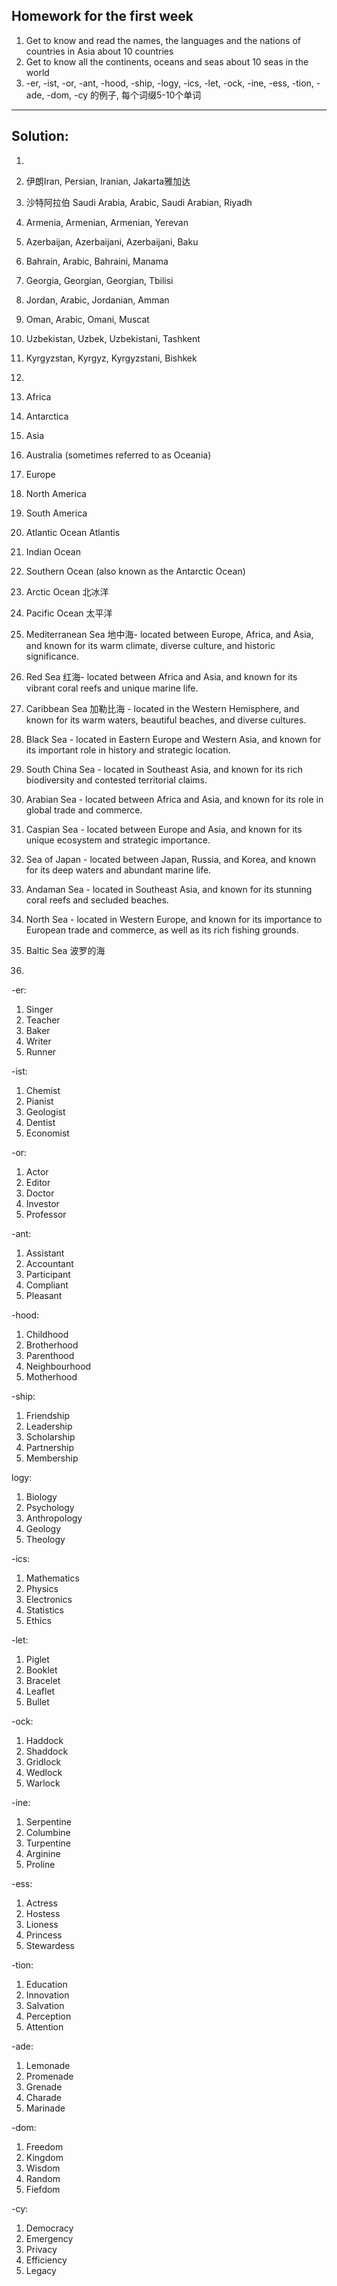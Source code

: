 ## Homework for the first week

1. Get to know and read the names, the languages and the nations of countries in Asia about 10 countries
2. Get to know all the  continents, oceans and seas about 10 seas in the world
3. -er, -ist, -or, -ant, -hood, -ship, -logy, -ics, -let, -ock, -ine, -ess, -tion, -ade, -dom, -cy 的例子, 每个词缀5-10个单词

****

## Solution:

1.

1. 伊朗Iran, Persian, Iranian, Jakarta雅加达
2. 沙特阿拉伯 Saudi Arabia, Arabic, Saudi Arabian, Riyadh
3. Armenia, Armenian, Armenian, Yerevan
4. Azerbaijan, Azerbaijani, Azerbaijani, Baku
5. Bahrain, Arabic, Bahraini, Manama
6. Georgia, Georgian, Georgian, Tbilisi
7. Jordan, Arabic, Jordanian, Amman
8. Oman, Arabic, Omani, Muscat
9. Uzbekistan, Uzbek, Uzbekistani, Tashkent
10. Kyrgyzstan, Kyrgyz, Kyrgyzstani, Bishkek

2.

1. Africa
2. Antarctica
3. Asia
4. Australia (sometimes referred to as Oceania)
5. Europe
6. North America
7. South America
1. Atlantic Ocean Atlantis
2. Indian Ocean
3. Southern Ocean (also known as the Antarctic Ocean)
4. Arctic Ocean 北冰洋
12. Pacific Ocean 太平洋
1. Mediterranean Sea 地中海- located between Europe, Africa, and Asia, and known for its warm climate, diverse culture, and historic significance.
2. Red Sea 红海- located between Africa and Asia, and known for its vibrant coral reefs and unique marine life.
3. Caribbean Sea 加勒比海 - located in the Western Hemisphere, and known for its warm waters, beautiful beaches, and diverse cultures.
4. Black Sea - located in Eastern Europe and Western Asia, and known for its important role in history and strategic location.
5. South China Sea - located in Southeast Asia, and known for its rich biodiversity and contested territorial claims.
6. Arabian Sea - located between Africa and Asia, and known for its role in global trade and commerce.
7. Caspian Sea - located between Europe and Asia, and known for its unique ecosystem and strategic importance.
8. Sea of Japan - located between Japan, Russia, and Korea, and known for its deep waters and abundant marine life.
9. Andaman Sea - located in Southeast Asia, and known for its stunning coral reefs and secluded beaches.
10. North Sea - located in Western Europe, and known for its importance to European trade and commerce, as well as its rich fishing grounds.
10. Baltic Sea 波罗的海

3.

-er:

1. Singer
2. Teacher
3. Baker
4. Writer
5. Runner

-ist:

1. Chemist
2. Pianist
3. Geologist
4. Dentist
5. Economist

-or:

1. Actor
2. Editor
3. Doctor
4. Investor
5. Professor

-ant:

1. Assistant
2. Accountant
3. Participant
4. Compliant
5. Pleasant

-hood:

1. Childhood
2. Brotherhood
3. Parenthood
4. Neighbourhood
5. Motherhood

-ship:

1. Friendship
2. Leadership
3. Scholarship
4. Partnership
5. Membership

logy:

1. Biology
2. Psychology
3. Anthropology
4. Geology
5. Theology

-ics:

1. Mathematics
2. Physics
3. Electronics
4. Statistics
5. Ethics

-let:

1. Piglet
2. Booklet
3. Bracelet
4. Leaflet
5. Bullet

-ock:

1. Haddock
2. Shaddock
3. Gridlock
4. Wedlock
5. Warlock

-ine:

1. Serpentine
2. Columbine
3. Turpentine
4. Arginine
5. Proline

-ess:

1. Actress
2. Hostess
3. Lioness
4. Princess
5. Stewardess

-tion:

1. Education
2. Innovation
3. Salvation
4. Perception
5. Attention

-ade:

1. Lemonade
2. Promenade
3. Grenade
4. Charade
5. Marinade

-dom:

1. Freedom
2. Kingdom
3. Wisdom
4. Random
5. Fiefdom

-cy:

1. Democracy
2. Emergency
3. Privacy
4. Efficiency
5. Legacy